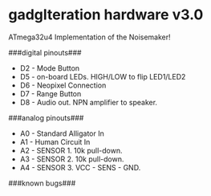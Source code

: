 gadgIteration hardware v3.0
=============

ATmega32u4 Implementation of the Noisemaker!

###digital pinouts###

* D2 - Mode Button
* D5 - on-board LEDs. HIGH/LOW to flip LED1/LED2
* D6 - Neopixel Connection
* D7 - Range Button
* D8 - Audio out. NPN amplifier to speaker.


###analog pinouts###

* A0 - Standard Alligator In
* A1 - Human Circuit In
* A2 - SENSOR 1. 10k pull-down.
* A3 - SENSOR 2. 10k pull-down.
* A4 - SENSOR 3. VCC - SENS - GND.

###known bugs###
